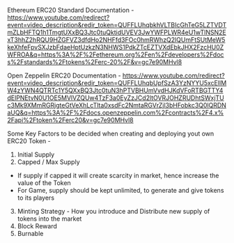 Ethereum ERC20 Standard Documentation - https://www.youtube.com/redirect?event=video_description&redir_token=QUFFLUhqbkhVLTBIcGhTeG5LZTVDTmZLbHFTQ1h1TmgtUXxBQ3Jtc0tuQktidUVEV3JwYWFPLWR4eU1wTlNSN2ExT3hhZ2hRQU9HZGFVZ3dfdHo2NHFfd3FOc0hmRWhzQ2lQUmFtSUtMeW5keXhfeFpvSXJzbFdaeHptUzkzN3NHWS1PdkZTcEZTVXdEbkJHX2FzcHU0ZWFROA&q=https%3A%2F%2Fethereum.org%2Fen%2Fdevelopers%2Fdocs%2Fstandards%2Ftokens%2Ferc-20%2F&v=gc7e90MHvl8

Open Zeppelin ERC20 Documentation - https://www.youtube.com/redirect?event=video_description&redir_token=QUFFLUhqbUpfSzA3YzNYYU5xcElIMW4zYWN4QTRTc1Y5QXxBQ3Jtc0tuN3hPTVBHUmVvdHJKdVFoRTBGTTY4dElPNEtvN0U1OE5MVlVZQUw4TzF3a0EyZzJCd2ltOVRJOHZRUDhtSWxjTUc3Mk9XMmRGRjgteGtVeXhLcTlta0xsdFc2NmtaRGVrZjl3bHFobkc3Q0lQRDNaUQ&q=https%3A%2F%2Fdocs.openzeppelin.com%2Fcontracts%2F4.x%2Fapi%2Ftoken%2Ferc20&v=gc7e90MHvl8

Some Key Factors to be decided when creating and deploying yout own ERC20 Token - 
1. Initial Supply
2. Capped / Max Supply
  - If supply if capped it will create scarcity in market, hence increase the value of the Token
  - For Game, supply should be kept unlimited, to generate and give tokens to its players
3. Minting Strategy - How you introduce and Distribute new supply of tokens into the market
4. Block Reward
5. Burnable
